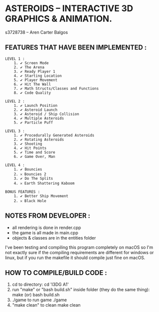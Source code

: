 # ASTEROIDS – INTERACTIVE 3D GRAPHICS & ANIMATION.
s3728738 – Aren Carter Balgos

## FEATURES THAT HAVE BEEN IMPLEMENTED :

    LEVEL 1 :
        1. ✔ Screen Mode
        2. ✔ The Arena 
        3. ✔ Ready Player 1 
        4. ✔ Starting Location 
        5. ✔ Player Movement 
        6. ✔ Hit The Wall 
        7. ✔ Math Structs/Classes and Functions 
        8. ✔ Code Quality 

    LEVEL 2 :
        1. ✔ Launch Position 
        2. ✔ Asteroid Launch 
        3. ✔ Asteroid / Ship Collision 
        4. ✔ Multiple Asteroids 
        5. ✔ Particle Puff 

    LEVEL 3 :
        1. ✔ Procedurally Generated Asteroids 
        2. ✔ Rotating Asteroids 
        3. ✔ Shooting 
        4. ✔ Hit Points 
        5. ✔ Time and Score 
        6. ✔ Game Over, Man 

    LEVEL 4 :
        1. ✔ Bouncies 
        2. 𐄂 Bouncies 2 
        3. ✔ Do The Splits
        4. 𐄂 Earth Shattering Kaboom 

    BONUS FEATURES :
        1. ✔ Better Ship Movement
        2. 𐄂 Black Hole

## NOTES FROM DEVELOPER :

- all rendering is done in render.cpp
- the game is all made in main.cpp
- objects & classes are in the entities folder

 I've been testing and compiling this program completely on macOS so I'm not exactly sure if the compiling requirements are different for windows or linux, but if you run the makefile it should compile just fine on macOS.

## HOW TO COMPILE/BUILD CODE :

1. cd to directory:
     cd 'I3DG A1'
2. run "make" or "bash build.sh" inside folder (they do the same thing):
     make
     (or) bash build.sh
3. ./game to run game
     ./game
4. "make clean" to clean
     make clean